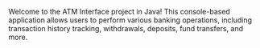 Welcome to the ATM Interface project in Java! This console-based application allows users to perform various banking operations, including transaction history tracking, withdrawals, deposits, fund transfers, and more.
